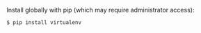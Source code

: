 Install globally with pip (which may require administrator access):

```bash
$ pip install virtualenv
```
